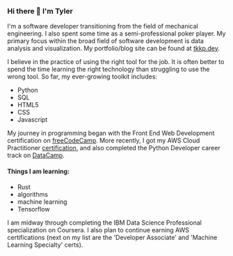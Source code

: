 ### Hi there 👋 I'm Tyler

I'm a software developer transitioning from the field of mechanical engineering. I also spent some time as a semi-professional poker player. My primary focus within the broad field of software development is data analysis and visualization. My portfolio/blog site can be found at [tkkp.dev](https://www.tkkp.dev).

I believe in the practice of using the right tool for the job. It is often better to spend the time learning the right technology than struggling to use the wrong tool. So far, my ever-growing toolkit includes:
* Python
* SQL
* HTML5
* CSS
* Javascript

My journey in programming began with the Front End Web Development certification on [freeCodeCamp](https://www.freecodecamp.org/certification/tylerkkp/legacy-front-end). More recently, I got my AWS Cloud Practitioner [certification](https://www.youracclaim.com/badges/f142cf26-043e-47b4-833e-2008968aa34f?source=linked_in_profile), and also completed the Python Developer career track on [DataCamp](https://www.datacamp.com/statement-of-accomplishment/track/f2bb1095c87e4d9997100dbe202b061078665111). 

#### Things I am learning:
* Rust
* algorithms
* machine learning
* Tensorflow

I am midway through completing the IBM Data Science Professional specialization on Coursera. I also plan to continue earning AWS certifications (next on my list are the 'Developer Associate' and 'Machine Learning Specialty' certs). 

<!--
**tylerkkp/tylerkkp** is a ✨ _special_ ✨ repository because its `README.md` (this file) appears on your GitHub profile.

Here are some ideas to get you started:

- 🔭 I’m currently working on ...
- 🌱 I’m currently learning ...
- 👯 I’m looking to collaborate on ...
- 🤔 I’m looking for help with ...
- 💬 Ask me about ...
- 📫 How to reach me: ...
- 😄 Pronouns: ...
- ⚡ Fun fact: ...
-->
